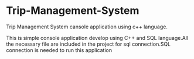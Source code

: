 # Trip-Management-System
Trip Management System cansole application using c++ language.

This is simple console application develop using C++ and SQL language.All the necessary file are included in the project for sql connection.SQL connection is needed to run this application 
